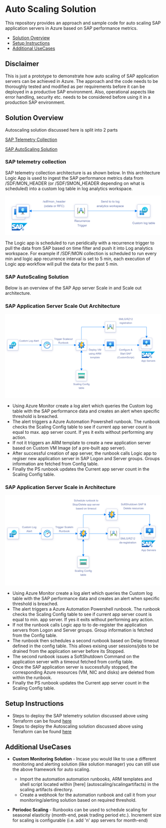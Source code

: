 # Auto Scaling Solution
This repository provides an approach and sample code for auto scaling SAP application servers in Azure based on SAP performance metrics.  

- [Solution Overview](#solution-overview)
- [Setup Instructions](#setup-instructions)
- [Additional UseCases](#additional-usecases)

## Disclaimer

This is just a prototype to demonstrate how auto scaling of SAP application servers can be achieved in Azure. The approach and the code needs to be thoroughly tested and modified as per requirements before it can be deployed in a productive SAP environment. Also, operational aspects like error handling, security etc. needs to be considered before using it in a production SAP environment.


## Solution Overview

Autoscaling solution discussed here is split into 2 parts

[SAP Telemetry Collection](#sap-telemetry-collection)

[SAP AutoScaling Solution](#sap-autoscaling-solution)

### SAP telemetry collection

SAP telemetry collection architecture is as shown below.  In this architecture Logic App is used to ingest the SAP performance metrics data from /SDF/MON_HEADER (or /SDF/SMON_HEADER depending on what is scheduled) into a custom log table in log analytics workspace. 

![sap telemetry](images/sap_telemetry.png)

The Logic app is scheduled to run peridically with a recurrence trigger to pull the data from SAP based on time filter and push it into Log analytics workspace. For example if /SDF/MON collection is scheduled to run every min and logic app recurrence interval is set to 5 min, each execution of Logic app workflow will pull the data for the past 5 min. 

### SAP AutoScaling Solution

Below is an overview of the SAP App server Scale in and Scale out architecture. 

### SAP Application Server Scale Out Architecture 

![Autoscaleout](images/Autoscaleout.png)

- Using Azure Monitor create a log alert which queries the Custom log table with the SAP performance data and creates an alert when specific threshold is breached. 
- The alert triggers a Azure Automation Powershell runbook. The runbook checks the Scaling Config table to see if current app server count is equal to max. app server count. If yes it exits without performing any action. 
- If not it triggers an ARM template to create a new application server based on Custom VM Image (of a pre-built app server).
- After successful creation of app server, the runbook calls Logic app to regiser new application server in SAP Logon and Server groups. Groups information are fetched from Config table.
- Finally the PS runbook updates the Current app server count in the Scaling Config table.

### SAP Application Server Scale in Architecture

![Autoscalein](images/AutoScaleIn.png)

- Using Azure Monitor create a log alert which queries the Custom log table with the SAP performance data and creates an alert when specific threshold is breached. 
- The alert triggers a Azure Automation Powershell runbook. The runbook checks the Scaling Config table to see if current app server count is equal to min. app server. If yes it exits without performing any action. 
- If not the runbook calls Logic app to to de-register the application servers from Logon and Server groups. Group information is fetched from the Config table.
- The runbook then schedules a second runbook based on Delay timeout defined in the config table. This allows exising user sessions/jobs to be drained from the application server before its Stopped. 
- The second runbook issues a SoftShutdown Command on the application server with a timeout fetched from config table.   
- Once the SAP application server is successfully stopped, the corresponding Azure resources (VM, NIC and disks) are deleted from within the runbook. 
- Finally the PS runbook updates the Current app server count in the Scaling Config table.

## Setup Instructions

- Steps to deploy the SAP telemetry solution discussed above using Terraform can be found [here](telemetry/README.md)
- Steps to deploy the Autoscaling solution discussed above using Terraform can be found [here](autoscaling/README.md)

## Additional UseCases

- **Custom Monitoring Solution** -  Incase you would like to use a different monitoring and alerting solution (like solution manager) you can still use the above framework for auto scaling. 
    - Import the automation automation runbooks, ARM templates and shell script located within [here] (autoscaling/scalingartifacts) in the scaling artifacts directory.
    -  Create a webhook for the automation runbook and call it from your monitoring/alerting solution based on required threshold. 

- **Periodoc Scaling** - Runbooks can be used to schedule scaling for seasonal elasticity (month-end, peak trading period etc.). Increment size for scaling is configurable (i.e. add 'n' app servers for month-end) 